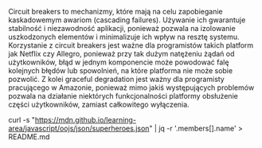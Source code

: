 Circuit breakers  to mechanizmy, które mają na celu zapobieganie kaskadowemym awariom (cascading failures). Używanie ich gwarantuje stabilność i niezawodność aplikacji, ponieważ pozwala na izolowanie uszkodzonych elementów i minimalizuje ich wpływ na resztę systemu. Korzystanie z circuit breakers jest ważne dla programistów takich platform jak Netflix czy Allegro, ponieważ przy tak dużym natężeniu żądań od użytkowników, błąd w jednym komponencie może powodować falę kolejnych błędów lub spowolnień, na które platforma nie może sobie pozwolić. Z kolei graceful degradation jest ważny dla programisty pracującego w Amazonie, ponieważ mimo jakiś występujących problemów pozwala na działanie niektórych funkcjonalności platformy obsłużenie części użytkowników, zamiast całkowitego wyłączenia.

curl -s "https://mdn.github.io/learning-area/javascript/oojs/json/superheroes.json" | jq -r '.members[].name' > README.md
